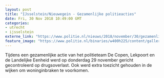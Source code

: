 ```yaml
---
layout: post
title: "IJsselstein/Nieuwegein - Gezamenlijke politieacties"
date: Fri, 30 Nov 2018 10:49:00 GMT
categories: 
- utrecht 
- ijsselstein 
externe_link: "https://www.politie.nl/nieuws/2018/november/30/gezamenlijke-politieacties.html"
feature_image: "https://www.politie.nl/binaries/w400h225/content/gallery/politie/nieuws/2018/november/03-mn/actie1klein.jpg"
---
```


Tijdens een gezamenlijke actie van het politieteam De Copen, Lekpoort en de Landelijke Eenheid werd op donderdag 29 november gericht gecontroleerd op drugsoverlast. Ook werd extra toezicht gehouden in de wijken om woninginbraken te voorkomen.
